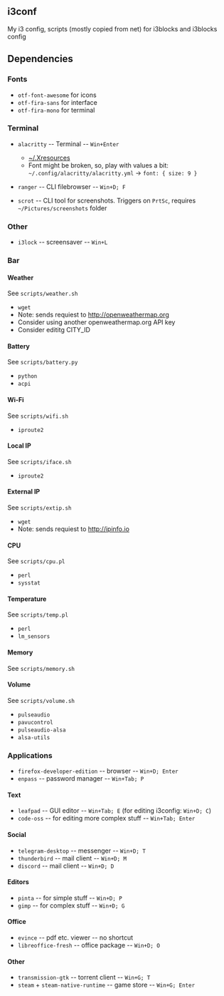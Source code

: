 ## i3conf
My i3 config, scripts (mostly copied from net) for i3blocks and i3blocks config


## Dependencies

### Fonts
* `otf-font-awesome` for icons
* `otf-fira-sans` for interface
* `otf-fira-mono` for terminal

### Terminal
* `alacritty` -- Terminal -- `Win+Enter`
  * [~/.Xresources](https://gist.github.com/meow-sokovykh/19dfb0dcb03ba9ab6324037a84f887d4)
  * Font might be broken, so, play with values a bit: `~/.config/alacritty/alacritty.yml` -> `font: { size: 9 }`

* `ranger` -- CLI filebrowser -- `Win+D; F`
* `scrot` -- CLI tool for screenshots. Triggers on `PrtSc`, requires `~/Pictures/screenshots` folder

### Other
* `i3lock` -- screensaver -- `Win+L`

### Bar

#### Weather

See `scripts/weather.sh`

* `wget`
* Note: sends requiest to http://openweathermap.org
* Consider using another openweathermap.org API key
* Consider edititg CITY_ID

#### Battery

See `scripts/battery.py`

* `python`
* `acpi`

#### Wi-Fi

See `scripts/wifi.sh`

* `iproute2`

#### Local IP

See `scripts/iface.sh`

* `iproute2`

#### External IP

See `scripts/extip.sh`

* `wget`
* Note: sends requiest to http://ipinfo.io

#### CPU

See `scripts/cpu.pl`

* `perl`
* `sysstat`

#### Temperature

See `scripts/temp.pl`

* `perl`
* `lm_sensors`

#### Memory

See `scripts/memory.sh`

#### Volume

See `scripts/volume.sh`

* `pulseaudio`
* `pavucontrol`
* `pulseaudio-alsa`
* `alsa-utils`

### Applications
* `firefox-developer-edition` -- browser -- `Win+D; Enter`
* `enpass` -- password manager -- `Win+Tab; P`

#### Text
* `leafpad` -- GUI editor -- `Win+Tab; E` (for editing i3config: `Win+D; C`)
* `code-oss` -- for editing more complex stuff -- `Win+Tab; Enter`

#### Social
* `telegram-desktop` -- messenger -- `Win+D; T`
* `thunderbird` -- mail client -- `Win+D; M`
* `discord` -- mail client -- `Win+D; D`

#### Editors
* `pinta` -- for simple stuff -- `Win+D; P`
* `gimp` -- for complex stuff -- `Win+D; G`

#### Office
* `evince` -- pdf etc. viewer -- no shortcut
* `libreoffice-fresh` -- office package -- `Win+D; O`

#### Other
* `transmission-gtk` -- torrent client -- `Win+G; T`
* `steam` + `steam-native-runtime` -- game store -- `Win+G; Enter`
